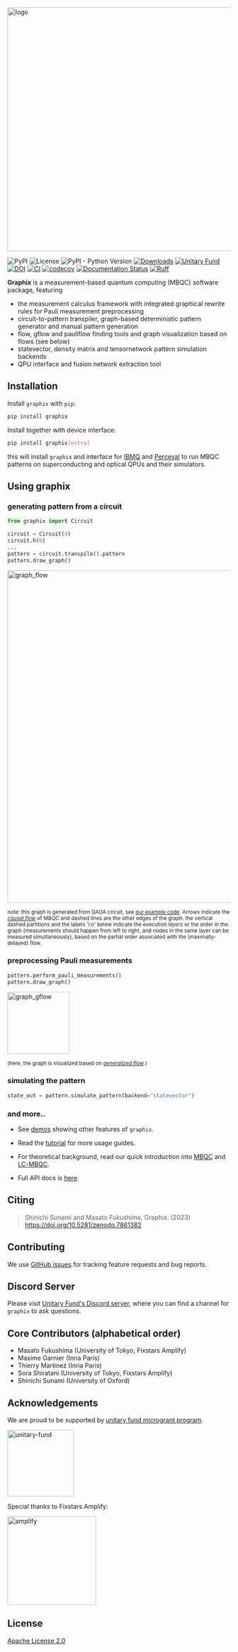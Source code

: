 <img src="https://github.com/TeamGraphix/graphix/raw/master/docs/logo/black_with_name.png" alt="logo" width="550">

![PyPI](https://img.shields.io/pypi/v/graphix)
![License](https://img.shields.io/github/license/TeamGraphix/graphix)
![PyPI - Python Version](https://img.shields.io/pypi/pyversions/graphix)
[![Downloads](https://static.pepy.tech/badge/graphix)](https://pepy.tech/project/graphix)
[![Unitary Fund](https://img.shields.io/badge/Supported%20By-UNITARY%20FUND-brightgreen.svg)](https://unitary.fund/)
[![DOI](https://zenodo.org/badge/573466585.svg)](https://zenodo.org/badge/latestdoi/573466585)
[![CI](https://github.com/TeamGraphix/graphix/actions/workflows/ci.yml/badge.svg)](https://github.com/TeamGraphix/graphix/actions/workflows/ci.yml)
[![codecov](https://codecov.io/gh/TeamGraphix/graphix/graph/badge.svg?token=E41MLUTYXU)](https://codecov.io/gh/TeamGraphix/graphix)
[![Documentation Status](https://readthedocs.org/projects/graphix/badge/?version=latest)](https://graphix.readthedocs.io/en/latest/?badge=latest)
[![Ruff](https://img.shields.io/endpoint?url=https://raw.githubusercontent.com/astral-sh/ruff/main/assets/badge/v2.json)](https://github.com/astral-sh/ruff)

**Graphix** is a measurement-based quantum computing (MBQC) software package, featuring

- the measurement calculus framework with integrated graphical rewrite rules for Pauli measurement preprocessing
- circuit-to-pattern transpiler, graph-based deterministic pattern generator and manual pattern generation
- flow, gflow and pauliflow finding tools and graph visualization based on flows (see below)
- statevector, density matrix and tensornetwork pattern simulation backends
- QPU interface and fusion network extraction tool

## Installation

Install `graphix` with `pip`:

```bash
pip install graphix
```

Install together with device interface:

```bash
pip install graphix[extra]
```

this will install `graphix` and interface for [IBMQ](https://github.com/TeamGraphix/graphix-ibmq) and [Perceval](https://github.com/TeamGraphix/graphix-perceval) to run MBQC patterns on superconducting and optical QPUs and their simulators.

## Using graphix

### generating pattern from a circuit

```python
from graphix import Circuit

circuit = Circuit(4)
circuit.h(0)
...
pattern = circuit.transpile().pattern
pattern.draw_graph()
```

<img src="https://github.com/TeamGraphix/graphix/assets/33350509/de17c663-f607-44e2-945b-835f4082a940" alt="graph_flow" width="750">

<small>note: this graph is generated from QAOA circuit, see [our example code](examples/qaoa.py). Arrows indicate the [_causal flow_](https://journals.aps.org/pra/abstract/10.1103/PhysRevA.74.052310) of MBQC and dashed lines are the other edges of the graph. the vertical dashed partitions and the labels 'l:n' below indicate the execution _layers_ or the order in the graph (measurements should happen from left to right, and nodes in the same layer can be measured simultaneously), based on the partial order associated with the (maximally-delayed) flow. </small>

### preprocessing Pauli measurements

```python
pattern.perform_pauli_measurements()
pattern.draw_graph()
```

<img src="https://github.com/TeamGraphix/graphix/assets/33350509/3c30a4c9-f912-4a36-925f-2ff446a07c68" alt="graph_gflow" width="140">

<small>(here, the graph is visualized based on [_generalized flow_](https://iopscience.iop.org/article/10.1088/1367-2630/9/8/250).)</small>

### simulating the pattern

```python
state_out = pattern.simulate_pattern(backend="statevector")
```

### and more..

- See [demos](https://graphix.readthedocs.io/en/latest/gallery/index.html) showing other features of `graphix`.

- Read the [tutorial](https://graphix.readthedocs.io/en/latest/tutorial.html) for more usage guides.

- For theoretical background, read our quick introduction into [MBQC](https://graphix.readthedocs.io/en/latest/intro.html) and [LC-MBQC](https://graphix.readthedocs.io/en/latest/lc-mbqc.html).

- Full API docs is [here](https://graphix.readthedocs.io/en/latest/references.html).

## Citing

> Shinichi Sunami and Masato Fukushima, Graphix. (2023) <https://doi.org/10.5281/zenodo.7861382>

## Contributing

We use [GitHub issues](https://github.com/TeamGraphix/graphix/issues) for tracking feature requests and bug reports.

## Discord Server

Please visit [Unitary Fund's Discord server](https://discord.com/servers/unitary-fund-764231928676089909), where you can find a channel for `graphix` to ask questions.

## Core Contributors (alphabetical order)

- Masato Fukushima (University of Tokyo, Fixstars Amplify)
- Maxime Garnier (Inria Paris)
- Thierry Martinez (Inria Paris)
- Sora Shiratani (University of Tokyo, Fixstars Amplify)
- Shinichi Sunami (University of Oxford)

## Acknowledgements

We are proud to be supported by [unitary fund microgrant program](https://unitary.fund/grants.html).

<p><a href="https://unitary.fund/grants.html">
<img src="https://user-images.githubusercontent.com/33350509/233384863-654485cf-b7d0-449e-8868-265c6fea2ced.png" alt="unitary-fund" width="150"/>
</a></p>

Special thanks to Fixstars Amplify:

<p><a href="https://amplify.fixstars.com/en/">
<img src="https://github.com/TeamGraphix/graphix/raw/master/docs/imgs/fam_logo.png" alt="amplify" width="200"/>
</a></p>

## License

[Apache License 2.0](LICENSE)
